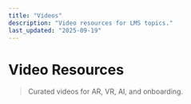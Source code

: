 ```yaml
---
title: "Videos"
description: "Video resources for LMS topics."
last_updated: "2025-09-19"
---
```


# Video Resources

> Curated videos for AR, VR, AI, and onboarding.